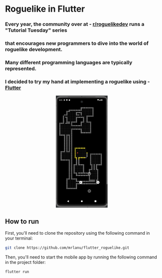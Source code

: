 # Roguelike in Flutter

### Every year, the community over at - [r/roguelikedev](https://www.reddit.com/r/roguelikedev/new/) runs a "Tutorial Tuesday" series 
### that encourages new programmers to dive into the world of roguelike development.

### Many different programming languages are typically represented.
### I decided to try my hand at implementing a roguelike using - [Flutter](https://flutter.dev/)

<p align="center">
    <img src="assets/screenshots/01.png" alt="MyPic" width="170">
</p>

## How to run

First, you'll need to clone the repository using the following command in your terminal:

```sh
git clone https://github.com/mrlanu/flutter_roguelike.git
```

Then, you'll need to start the mobile app by running the following command in the project folder:

```sh
flutter run
```
